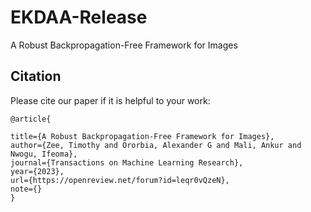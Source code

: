 # EKDAA-Release
A Robust Backpropagation-Free Framework for Images
## Citation

Please cite our paper if it is helpful to your work:
```
@article{

title={A Robust Backpropagation-Free Framework for Images},
author={Zee, Timothy and Ororbia, Alexander G and Mali, Ankur and Nwogu, Ifeoma},
journal={Transactions on Machine Learning Research},
year={2023},
url={https://openreview.net/forum?id=leqr0vQzeN},
note={}
}
```

